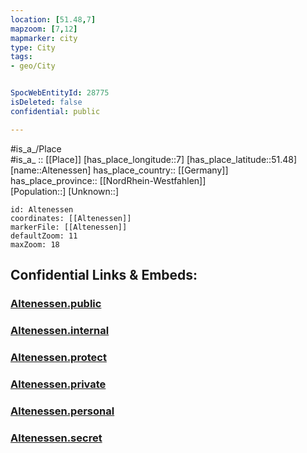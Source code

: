 ```yaml
---
location: [51.48,7] 
mapzoom: [7,12] 
mapmarker: city 
type: City
tags:
- geo/City


SpocWebEntityId: 28775
isDeleted: false
confidential: public

---
```

#is_a_/Place  
#is_a_ :: [[Place]] 
[has_place_longitude::7] 
[has_place_latitude::51.48] 
[name::Altenessen] 
has_place_country:: [[Germany]]  
has_place_province:: [[NordRhein-Westfahlen]]  
[Population::] 
[Unknown::] 


```leaflet
id: Altenessen
coordinates: [[Altenessen]] 
markerFile: [[Altenessen]] 
defaultZoom: 11 
maxZoom: 18
```


## Confidential Links & Embeds: 

### [Altenessen.public](/_public/\Earth\Continent\Europe\Europe~Central\Germany\Germany~West\Nordrhein-Westfalen\counties~NW\Essen,RuhrAltenessen.public.md) 

### [Altenessen.internal](/_internal/\Earth\Continent\Europe\Europe~Central\Germany\Germany~West\Nordrhein-Westfalen\counties~NW\Essen,RuhrAltenessen.internal.md) 

### [Altenessen.protect](/_protect/\Earth\Continent\Europe\Europe~Central\Germany\Germany~West\Nordrhein-Westfalen\counties~NW\Essen,RuhrAltenessen.protect.md) 

### [Altenessen.private](/_private/\Earth\Continent\Europe\Europe~Central\Germany\Germany~West\Nordrhein-Westfalen\counties~NW\Essen,RuhrAltenessen.private.md) 

### [Altenessen.personal](/_personal/\Earth\Continent\Europe\Europe~Central\Germany\Germany~West\Nordrhein-Westfalen\counties~NW\Essen,RuhrAltenessen.personal.md) 

### [Altenessen.secret](/_secret/\Earth\Continent\Europe\Europe~Central\Germany\Germany~West\Nordrhein-Westfalen\counties~NW\Essen,RuhrAltenessen.secret.md)

